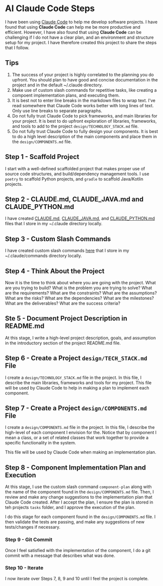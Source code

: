 # AI Claude Code Steps

I have been using [Claude Code](https://www.anthropic.com/claude-code) to help me develop software projects. I have found that using **Claude Code** can help me be more productive and efficient. However, I have also found that using **Claude Code** can be challenging if I do not have a clear plan, and an environment and structure setup for my project.  I have therefore created this project to share the steps that I follow.

## Tips

1. The success of your project is highly correlated to the planning you do upfront.  You should plan to have good and concise documentation in the project and in the default ~/.claude directory.
2. Make use of custom slash commands for repetitive tasks, like creating a compoent implementation plans, and executing them.
3. It is best not to enter line breaks in the markdown files to wrap text.  I've read somewhere that Claude Code works better with long lines of text.  Only use line breaks to separate paragraphs.
4. Do not fully trust Claude Code to pick frameworks, and main libraries for your project. It is best to do upfront exploration of libraries, frameworks, and tools to add to the project `design/TECHNOLOGY_STACK.md` file.
5. Do not fully trust Claude Code to fully design your components. It is best to do a high level description of the main components and place them in the `design/COMPONENTS.md` file.

## Step 1 - Scaffold Project

I start with a well-defined scaffolded project that makes proper use of source code structures, and build/dependency management tools.  I use `poetry` to scaffold Python projects, and `gradle` to scaffold Java/Kotlin projects.

## Step 2 - CLAUDE.md, CLAUDE_JAVA.md and CLAUDE_PYTHON.md

I have created [CLAUDE.md](claude/CLAUDE.md), [CLAUDE_JAVA.md](claude/CLAUDE_JAVA.md), and [CLAUDE_PYTHON.md](claude/CLAUDE_PYTHON.md) files that I store in my ~/.claude directory locally.

## Step 3 - Custom Slash Commands

I have created custom slash commands [here](claude/commands) that I store in my ~/.claude/commands directory locally.

## Step 4 - Think About the Project

Now it is the time to think about where you are going with the project. What are you trying to build? What is the problem you are trying to solve? What are the requirements? What are the constraints? What are the assumptions? What are the risks? What are the dependencies? What are the milestones? What are the deliverables? What are the success criteria?

## Ste 5 - Document Project Description in README.md

At this stage, I write a high-level project description, goals, and assumption in the introductory section of the project README.md file.

## Step 6 - Create a Project `design/TECH_STACK.md` File

I create a `design/TECHNOLOGY_STACK.md` file in the project.  In this file, I describe the main libraries, frameworks and tools for my project.  This file will be used by Claude Code to help in making a plan to implement each component.

## Step 7 - Create a Project `design/COMPONENTS.md` File

I create a `design/COMPONENTS.md` file in the project.  In this file, I describe the high-level of each component I envision for the.  Notice that by component I mean a class, or a set of related classes that work together to provide a specific functionality in the system.

This file will be used by Claude Code when making an implementation plan.

## Step 8 - Component Implementation Plan and Execution

At this stage, I use the custom slash command `component-plan` along with the name of the component found in the `design/COMPONENTS.md` file. Then, I review and make any change suggestions to the implementation plan that Claude Code created.  After I accept the plan, I ensure the plan is stored in teh projects `tasks` folder, and I approve the execution of the plan.

I do this stage for each component found in the `design/COMPONENTS.md` file. I then validate the tests are passing, and make any suggestions of new tests/changes if necessary.

### Step 9 - Git Commit

Once I feel satisfied with the implementation of the component, I do a git commit with a message that describes what was done.

### Step 10 - Iterate

I now iterate over Steps 7, 8, 9 and 10 until I feel the project is complete.

